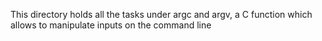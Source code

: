 This directory holds all the tasks under argc and argv, a C function which allows to manipulate inputs on the command line
